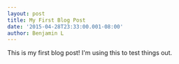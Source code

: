 ```yaml
---
layout: post
title: My First Blog Post
date: '2015-04-28T23:33:00.001-08:00'
author: Benjamin L
---
```


This is my first blog post! I'm using this to test things out.

